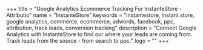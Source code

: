 +++
title = "Google Analytics Ecommerce Tracking For InstanteStore - Attributio"
name = "InstanteStore"
keywords = "instantestore, instant store, google analytics, commerce, ecommerce, adwords, facebook, ppc, attribution, track leads, conversion tracking"
description = "Connect Google Analytics with InstanteStore to find our where your leads are coming from. Track leads from the source - from search to ppc."
logo = ""
+++
